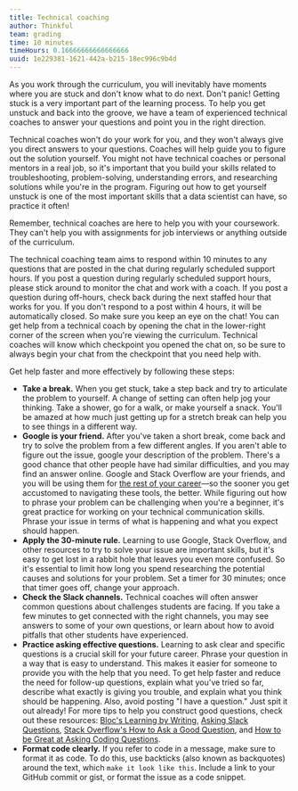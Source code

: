 ```yaml
---
title: Technical coaching
author: Thinkful
team: grading
time: 10 minutes
timeHours: 0.16666666666666666
uuid: 1e229381-1621-442a-b215-18ec996c9b4d
---
```


As you work through the curriculum, you will inevitably have moments where you are stuck and don't know what to do next. Don't panic! Getting stuck is a very important part of the learning process. To help you get unstuck and back into the groove, we have a team of experienced technical coaches to answer your questions and point you in the right direction.

Technical coaches won't do your work for you, and they won't always give you direct answers to your questions. Coaches will help guide you to figure out the solution yourself. You might not have technical coaches or personal mentors in a real job, so it's important that you build your skills related to troubleshooting, problem-solving, understanding errors, and researching solutions while you're in the program. Figuring out how to get yourself unstuck is one of the most important skills that a data scientist can have, so practice it often!

Remember, technical coaches are here to help you with your coursework. They can't help you with assignments for job interviews or anything outside of the curriculum.

The technical coaching team aims to respond within 10 minutes to any questions that are posted in the chat during regularly scheduled support hours. If you post a question during regularly scheduled support hours, please stick around to monitor the chat and work with a coach. If you post a question during off-hours, check back during the next staffed hour that works for you. If you don't respond to a post within 4 hours, it will be automatically closed. So make sure you keep an eye on the chat! You can get help from a technical coach by opening the chat in the lower-right corner of the screen when you're viewing the curriculum. Technical coaches will know which checkpoint you opened the chat on, so be sure to always begin your chat from the checkpoint that you need help with.

Get help faster and more effectively by following these steps:
- **Take a break.** When you get stuck, take a step back and try to articulate the problem to yourself. A change of setting can often help jog your thinking. Take a shower, go for a walk, or make yourself a snack. You'll be amazed at how much just getting up for a stretch break can help you to see things in a different way.
- **Google is your friend.** After you've taken a short break, come back and try to solve the problem from a few different angles. If you aren't able to figure out the issue, google your description of the problem. There's a good chance that other people have had similar difficulties, and you may find an answer online. Google and Stack Overflow are your friends, and you will be using them for [the rest of your career](https://codeahoy.com/2016/04/30/do-experienced-programmers-use-google-frequently/)—so the sooner you get accustomed to navigating these tools, the better. While figuring out how to phrase your problem can be challenging when you're a beginner, it's great practice for working on your technical communication skills. Phrase your issue in terms of what is happening and what you expect should happen.
- **Apply the 30-minute rule.** Learning to use Google, Stack Overflow, and other resources to try to solve your issue are important skills, but it's easy to get lost in a rabbit hole that leaves you even more confused. So it's essential to limit how long you spend researching the potential causes and solutions for your problem. Set a timer for 30 minutes; once that timer goes off, change your approach.
- **Check the Slack channels.** Technical coaches will often answer common questions about challenges students are facing. If you take a few minutes to get connected with the right channels, you may see answers to some of your own questions, or learn about how to avoid pitfalls that other students have experienced.
- **Practice asking effective questions.**  Learning to ask clear and specific questions is a crucial skill for your future career. Phrase your question in a way that is easy to understand. This makes it easier for someone to provide you with the help that you need. To get help faster and reduce the need for follow-up questions, explain what you've tried so far, describe what exactly is giving you trouble, and explain what you think should be happening. Also, avoid posting "I have a question." Just spit it out already! For more tips to help you construct good questions, check out these resources: [Bloc's Learning by Writing](https://www.bloc.io/resources/learning-by-writing), [Asking Slack Questions](https://github.com/juliusdelta/slackquestions/blob/master/slackquestions.md), [Stack Overflow's How to Ask a Good Question](https://stackoverflow.com/help/how-to-ask), and [How to be Great at Asking Coding Questions](https://medium.com/@gordon_zhu/how-to-be-great-at-asking-questions-e37be04d0603).
- **Format code clearly.** If you refer to code in a message, make sure to format it as code. To do this, use backticks (also known as backquotes) around the text, which `make it look like this`. Include a link to your GitHub commit or gist, or format the issue as a code snippet.

